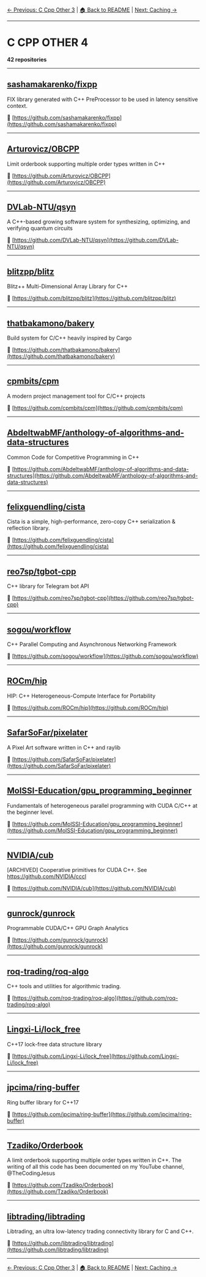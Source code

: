 [← Previous: C Cpp Other 3](c-cpp-other-3.txt) | [🏠 Back to README](../README.md) | [Next: Caching →](caching.txt)

---

# C CPP OTHER 4

**42 repositories**

---

## [sashamakarenko/fixpp](https://github.com/sashamakarenko/fixpp)

FIX library generated with C++ PreProcessor to be used in latency sensitive context.

🔗 [https://github.com/sashamakarenko/fixpp](https://github.com/sashamakarenko/fixpp)

---

## [Arturovicz/OBCPP](https://github.com/Arturovicz/OBCPP)

Limit orderbook supporting multiple order types written in C++

🔗 [https://github.com/Arturovicz/OBCPP](https://github.com/Arturovicz/OBCPP)

---

## [DVLab-NTU/qsyn](https://github.com/DVLab-NTU/qsyn)

A C++-based growing software system for synthesizing, optimizing, and verifying quantum circuits

🔗 [https://github.com/DVLab-NTU/qsyn](https://github.com/DVLab-NTU/qsyn)

---

## [blitzpp/blitz](https://github.com/blitzpp/blitz)

Blitz++ Multi-Dimensional Array Library for C++

🔗 [https://github.com/blitzpp/blitz](https://github.com/blitzpp/blitz)

---

## [thatbakamono/bakery](https://github.com/thatbakamono/bakery)

Build system for C/C++ heavily inspired by Cargo

🔗 [https://github.com/thatbakamono/bakery](https://github.com/thatbakamono/bakery)

---

## [cpmbits/cpm](https://github.com/cpmbits/cpm)

A modern project management tool for C/C++ projects

🔗 [https://github.com/cpmbits/cpm](https://github.com/cpmbits/cpm)

---

## [AbdeltwabMF/anthology-of-algorithms-and-data-structures](https://github.com/AbdeltwabMF/anthology-of-algorithms-and-data-structures)

Common Code for Competitive Programming in C++

🔗 [https://github.com/AbdeltwabMF/anthology-of-algorithms-and-data-structures](https://github.com/AbdeltwabMF/anthology-of-algorithms-and-data-structures)

---

## [felixguendling/cista](https://github.com/felixguendling/cista)

Cista is a simple, high-performance, zero-copy C++ serialization & reflection library.

🔗 [https://github.com/felixguendling/cista](https://github.com/felixguendling/cista)

---

## [reo7sp/tgbot-cpp](https://github.com/reo7sp/tgbot-cpp)

C++ library for Telegram bot API

🔗 [https://github.com/reo7sp/tgbot-cpp](https://github.com/reo7sp/tgbot-cpp)

---

## [sogou/workflow](https://github.com/sogou/workflow)

C++ Parallel Computing and Asynchronous Networking Framework

🔗 [https://github.com/sogou/workflow](https://github.com/sogou/workflow)

---

## [ROCm/hip](https://github.com/ROCm/hip)

HIP: C++ Heterogeneous-Compute Interface for Portability

🔗 [https://github.com/ROCm/hip](https://github.com/ROCm/hip)

---

## [SafarSoFar/pixelater](https://github.com/SafarSoFar/pixelater)

A Pixel Art software written in C++ and raylib

🔗 [https://github.com/SafarSoFar/pixelater](https://github.com/SafarSoFar/pixelater)

---

## [MolSSI-Education/gpu_programming_beginner](https://github.com/MolSSI-Education/gpu_programming_beginner)

Fundamentals of heterogeneous parallel programming with CUDA C/C++ at the beginner level.

🔗 [https://github.com/MolSSI-Education/gpu_programming_beginner](https://github.com/MolSSI-Education/gpu_programming_beginner)

---

## [NVIDIA/cub](https://github.com/NVIDIA/cub)

[ARCHIVED] Cooperative primitives for CUDA C++. See https://github.com/NVIDIA/cccl

🔗 [https://github.com/NVIDIA/cub](https://github.com/NVIDIA/cub)

---

## [gunrock/gunrock](https://github.com/gunrock/gunrock)

Programmable CUDA/C++ GPU Graph Analytics

🔗 [https://github.com/gunrock/gunrock](https://github.com/gunrock/gunrock)

---

## [roq-trading/roq-algo](https://github.com/roq-trading/roq-algo)

C++ tools and utilities for algorithmic trading.

🔗 [https://github.com/roq-trading/roq-algo](https://github.com/roq-trading/roq-algo)

---

## [Lingxi-Li/lock_free](https://github.com/Lingxi-Li/lock_free)

C++17 lock-free data structure library

🔗 [https://github.com/Lingxi-Li/lock_free](https://github.com/Lingxi-Li/lock_free)

---

## [jpcima/ring-buffer](https://github.com/jpcima/ring-buffer)

Ring buffer library for C++17

🔗 [https://github.com/jpcima/ring-buffer](https://github.com/jpcima/ring-buffer)

---

## [Tzadiko/Orderbook](https://github.com/Tzadiko/Orderbook)

A limit orderbook supporting multiple order types written in C++. The writing of all this code has been documented on my YouTube channel, @TheCodingJesus

🔗 [https://github.com/Tzadiko/Orderbook](https://github.com/Tzadiko/Orderbook)

---

## [libtrading/libtrading](https://github.com/libtrading/libtrading)

Libtrading, an ultra low-latency trading connectivity library for C and C++.

🔗 [https://github.com/libtrading/libtrading](https://github.com/libtrading/libtrading)

---


[← Previous: C Cpp Other 3](c-cpp-other-3.txt) | [🏠 Back to README](../README.md) | [Next: Caching →](caching.txt)
